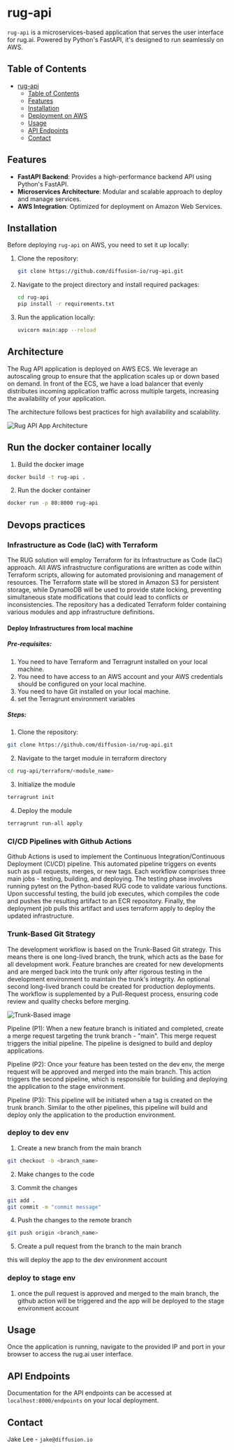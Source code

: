# rug-api

`rug-api` is a microservices-based application that serves the user interface for rug.ai. Powered by Python's FastAPI, it's designed to run seamlessly on AWS.

## Table of Contents

- [rug-api](#rug-api)
  - [Table of Contents](#table-of-contents)
  - [Features](#features)
  - [Installation](#installation)
  - [Deployment on AWS](#deployment-on-aws)
  - [Usage](#usage)
  - [API Endpoints](#api-endpoints)
  - [Contact](#contact)

## Features

- **FastAPI Backend**: Provides a high-performance backend API using Python's FastAPI.
- **Microservices Architecture**: Modular and scalable approach to deploy and manage services.
- **AWS Integration**: Optimized for deployment on Amazon Web Services.

## Installation

Before deploying `rug-api` on AWS, you need to set it up locally:

1. Clone the repository:
   ```sh
   git clone https://github.com/diffusion-io/rug-api.git
   ```

2. Navigate to the project directory and install required packages:
   ```sh
   cd rug-api
   pip install -r requirements.txt
   ```

3. Run the application locally:
   ```sh
   uvicorn main:app --reload
   ```

## Architecture

The Rug API application is deployed on AWS ECS. We leverage an autoscaling group to ensure that the application scales up or down based on demand. In front of the ECS, we have a load balancer that evenly distributes incoming application traffic across multiple targets, increasing the availability of your application.

The architecture follows best practices for high availability and scalability.

![Rug API App Architecture](https://github.com/diffusion-io/rug-api/blob/main/images/rug-api-architecture.png)


## Run the docker container locally

1. Build the docker image

```bash
docker build -t rug-api .
```

2. Run the docker container

```bash
docker run -p 80:8000 rug-api
```

## Devops practices

### Infrastructure as Code (IaC) with Terraform

The RUG solution will employ Terraform for its Infrastructure as Code (IaC) approach. All AWS infrastructure configurations are written as code within Terraform scripts, allowing for automated provisioning and management of resources. The Terraform state will be stored in Amazon S3 for persistent storage, while DynamoDB will be used to provide state locking, preventing simultaneous state modifications that could lead to conflicts or inconsistencies. The repository has a dedicated Terraform folder containing various modules and app infrastructure definitions.

#### Deploy Infrastructures from local machine  

##### Pre-requisites:

1. You need to have Terraform and Terragrunt installed on your local machine.
2. You need to have access to an AWS account and your AWS credentials should be configured on your local machine.
3. You need to have Git installed on your local machine.
4. set the Terragrunt environment variables

##### Steps:

1. Clone the repository:

```bash
git clone https://github.com/diffusion-io/rug-api.git
```

2. Navigate to the target module in terraform directory

```bash 
cd rug-api/terraform/<module_name>
```

3. Initialize the module

```bash
terragrunt init
```

4. Deploy the module

```bash
terragrunt run-all apply
```

### CI/CD Pipelines with Github Actions

Github Actions is used to implement the Continuous Integration/Continuous Deployment (CI/CD) pipeline. This automated pipeline triggers on events such as pull requests, merges, or new tags. Each workflow comprises three main jobs - testing, building, and deploying. The testing phase involves running pytest on the Python-based RUG code to validate various functions. Upon successful testing, the build job executes, which compiles the code and pushes the resulting artifact to an ECR repository. Finally, the deployment job pulls this artifact and uses terraform apply to deploy the updated infrastructure.

### Trunk-Based Git Strategy

The development workflow is based on the Trunk-Based Git strategy. This means there is one long-lived branch, the trunk, which acts as the base for all development work. Feature branches are created for new developments and are merged back into the trunk only after rigorous testing in the development environment to maintain the trunk's integrity. An optional second long-lived branch could be created for production deployments. The workflow is supplemented by a Pull-Request process, ensuring code review and quality checks before merging.

![Trunk-Based image](https://github.com/diffusion-io/rug-api/blob/main/images/trunk-based.png)

Pipeline (P1): When a new feature branch is initiated and completed, create a merge request targeting the trunk branch - "main". This merge request triggers the initial pipeline. The pipeline is designed to build and deploy applications.

Pipeline (P2): Once your feature has been tested on the dev env, the merge request will be approved and merged into the main branch. This action triggers the second pipeline, which is responsible for building and deploying the application to the stage environment.

Pipeline (P3): This pipeline will be initiated when a tag is created on the trunk branch. Similar to the other pipelines, this pipeline will build and deploy only the application to the production environment.

### deploy to dev env

1. Create a new branch from the main branch

```bash
git checkout -b <branch_name>
```

2. Make changes to the code

3. Commit the changes

```bash
git add .
git commit -m "commit message"
```

4. Push the changes to the remote branch

```bash
git push origin <branch_name>
```

5. Create a pull request from the branch to the main branch

this will deploy the app to the dev environment account

### deploy to stage env

1. once the pull request is approved and merged to the main branch, the github action will be triggered and the app will be deployed to the stage environment account



## Usage

Once the application is running, navigate to the provided IP and port in your browser to access the rug.ai user interface.

## API Endpoints

Documentation for the API endpoints can be accessed at `localhost:8000/endpoints` on your local deployment.

## Contact

Jake Lee - `jake@diffusion.io`
